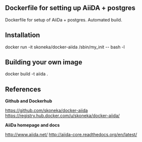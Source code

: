 ## Dockerfile for setting up AiiDA + postgres

Dockerfile for setup  of AiiDa + postgres. Automated build.

## Installation

docker run -it skoneka/docker-aiida /sbin/my_init -- bash -l

## Building your own image

docker build -t aiida .

## References

**Github and Dockerhub**

https://github.com/skoneka/docker-aiida
https://registry.hub.docker.com/u/skoneka/docker-aiida/

**AiiDa homepage and docs**

http://www.aiida.net/
http://aiida-core.readthedocs.org/en/latest/


